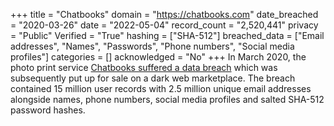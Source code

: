 +++
title = "Chatbooks"
domain = "https://chatbooks.com"
date_breached = "2020-03-26"
date = "2022-05-04"
record_count = "2,520,441"
privacy = "Public"
Verified = "True"
hashing = ["SHA-512"]
breached_data = ["Email addresses", "Names", "Passwords", "Phone numbers", "Social media profiles"]
categories = []
acknowledged = "No"
+++
In March 2020, the photo print service <a href="https://www.bleepingcomputer.com/news/security/chatbooks-discloses-data-breach-after-data-sold-on-dark-web/" target="_blank" rel="noopener">Chatbooks suffered a data breach</a> which was subsequently put up for sale on a dark web marketplace. The breach contained 15 million user records with 2.5 million unique email addresses alongside names, phone numbers, social media profiles and salted SHA-512 password hashes.
